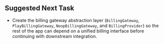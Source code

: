 ## Suggested Next Task
- Create the billing gateway abstraction layer (`BillingGateway`, `PlayBillingGateway`, `NoopBillingGateway`, and `BillingProvider`) so the rest of the app can depend on a unified billing interface before continuing with downstream integration.
